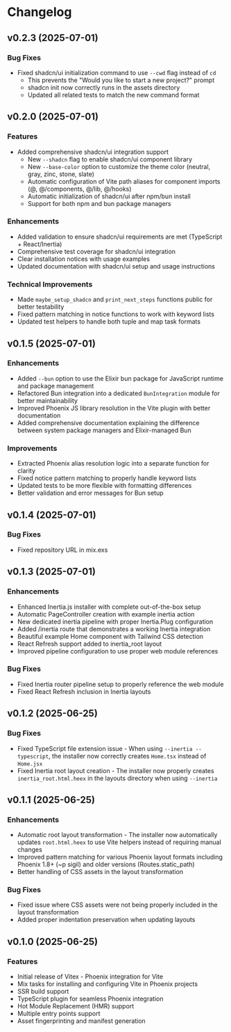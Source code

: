 # Changelog

## v0.2.3 (2025-07-01)

### Bug Fixes

* Fixed shadcn/ui initialization command to use `--cwd` flag instead of `cd`
  * This prevents the "Would you like to start a new project?" prompt
  * shadcn init now correctly runs in the assets directory
  * Updated all related tests to match the new command format

## v0.2.0 (2025-07-01)

### Features

* Added comprehensive shadcn/ui integration support
  * New `--shadcn` flag to enable shadcn/ui component library
  * New `--base-color` option to customize the theme color (neutral, gray, zinc, stone, slate)
  * Automatic configuration of Vite path aliases for component imports (@, @/components, @/lib, @/hooks)
  * Automatic initialization of shadcn/ui after npm/bun install
  * Support for both npm and bun package managers

### Enhancements

* Added validation to ensure shadcn/ui requirements are met (TypeScript + React/Inertia)
* Comprehensive test coverage for shadcn/ui integration
* Clear installation notices with usage examples
* Updated documentation with shadcn/ui setup and usage instructions

### Technical Improvements

* Made `maybe_setup_shadcn` and `print_next_steps` functions public for better testability
* Fixed pattern matching in notice functions to work with keyword lists
* Updated test helpers to handle both tuple and map task formats

## v0.1.5 (2025-07-01)

### Enhancements

* Added `--bun` option to use the Elixir bun package for JavaScript runtime and package management
* Refactored Bun integration into a dedicated `BunIntegration` module for better maintainability
* Improved Phoenix JS library resolution in the Vite plugin with better documentation
* Added comprehensive documentation explaining the difference between system package managers and Elixir-managed Bun

### Improvements

* Extracted Phoenix alias resolution logic into a separate function for clarity
* Fixed notice pattern matching to properly handle keyword lists
* Updated tests to be more flexible with formatting differences
* Better validation and error messages for Bun setup

## v0.1.4 (2025-07-01)

### Bug Fixes

* Fixed repository URL in mix.exs

## v0.1.3 (2025-07-01)

### Enhancements

* Enhanced Inertia.js installer with complete out-of-the-box setup
* Automatic PageController creation with example inertia action
* New dedicated inertia pipeline with proper Inertia.Plug configuration
* Added /inertia route that demonstrates a working Inertia integration
* Beautiful example Home component with Tailwind CSS detection
* React Refresh support added to inertia_root layout
* Improved pipeline configuration to use proper web module references

### Bug Fixes

* Fixed Inertia router pipeline setup to properly reference the web module
* Fixed React Refresh inclusion in Inertia layouts

## v0.1.2 (2025-06-25)

### Bug Fixes

* Fixed TypeScript file extension issue - When using `--inertia --typescript`, the installer now correctly creates `Home.tsx` instead of `Home.jsx`
* Fixed Inertia root layout creation - The installer now properly creates `inertia_root.html.heex` in the layouts directory when using `--inertia`

## v0.1.1 (2025-06-25)

### Enhancements

* Automatic root layout transformation - The installer now automatically updates `root.html.heex` to use Vite helpers instead of requiring manual changes
* Improved pattern matching for various Phoenix layout formats including Phoenix 1.8+ (~p sigil) and older versions (Routes.static_path)
* Better handling of CSS assets in the layout transformation

### Bug Fixes

* Fixed issue where CSS assets were not being properly included in the layout transformation
* Added proper indentation preservation when updating layouts

## v0.1.0 (2025-06-25)

### Features

* Initial release of Vitex - Phoenix integration for Vite
* Mix tasks for installing and configuring Vite in Phoenix projects
* SSR build support
* TypeScript plugin for seamless Phoenix integration
* Hot Module Replacement (HMR) support
* Multiple entry points support
* Asset fingerprinting and manifest generation